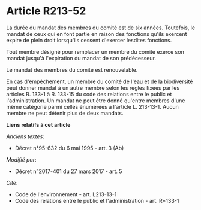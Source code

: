 # Article R213-52

La durée du mandat des membres du comité est de six années. Toutefois, le mandat de ceux qui en font partie en raison des
fonctions qu'ils exercent expire de plein droit lorsqu'ils cessent d'exercer lesdites fonctions.

Tout membre désigné pour remplacer un membre du comité exerce son mandat jusqu'à l'expiration du mandat de son prédécesseur.

Le mandat des membres du comité est renouvelable.

En cas d'empêchement, un membre du comité de l'eau et de la biodiversité peut donner mandat à un autre membre selon les
règles fixées par les articles R. 133-1 à R. 133-15 du code des relations entre le public et l'administration. Un mandat ne
peut être donné qu'entre membres d'une même catégorie parmi celles énumérées à l'article L. 213-13-1. Aucun membre ne peut
détenir plus de deux mandats.

**Liens relatifs à cet article**

_Anciens textes_:

  - Décret n°95-632 du 6 mai 1995 - art. 3 (Ab)

_Modifié par_:

  - Décret n°2017-401 du 27 mars 2017 - art. 5

_Cite_:

  - Code de l'environnement - art. L213-13-1
  - Code des relations entre le public et l'administration - art. R*133-1
